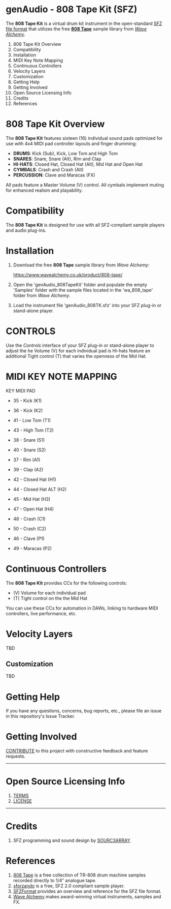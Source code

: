 # genAudio - 808 Tape Kit (SFZ)

The **808 Tape Kit** is a virtual drum kit instrument in the open-standard [SFZ file format](https://sfzformat.com/) that utilizes the free [**808 Tape**](https://www.wavealchemy.co.uk/product/808-tape/) sample library from [*Wave Alchemy*](https://www.wavealchemy.co.uk/).


1.  808 Tape Kit Overview
2.  Compatibility
3.  Installation
4.  MIDI Key Note Mapping
5.  Continuous Controllers
6.  Velocity Layers
7.  Customization
8.  Getting Help
9.  Getting Involved
10.  Open Source Licensing Info
11.  Credits
12.  References


# 808 Tape Kit Overview

The **808 Tape Kit** features sixteen (16) individual sound pads optimized for use with 4x4 MIDI pad controller layouts and finger drumming:

  - **DRUMS**: Kick (Sub), Kick, Low Tom and High Tom
  - **SNARES**: Snare, Snare (Alt), Rim and Clap
  - **HI-HATS**: Closed Hat, Closed Hat (Alt), Mid Hat and Open Hat
  - **CYMBALS**: Crash and Crash (Alt)
  - **PERCUSSION**: Clave and Maracas (FX)

All pads feature a Master Volume (V) control. 
All cymbals implement muting for enhanced realism and playability.

# Compatibility

The **808 Tape Kit** is designed for use with all SFZ-compliant sample players and audio plug-ins.

# Installation

1.  Download the free **808 Tape** sample library from *Wave Alchemy*:

    https://www.wavealchemy.co.uk/product/808-tape/

2.  Open the 'genAudio_808TapeKit' folder and populate the empty 'Samples' folder with the sample files located in the 'wa_808_tape' folder from *Wave Alchemy*.

3.  Load the instrument file 'genAudio_808TK.sfz' into your SFZ plug-in or stand-alone player.

# CONTROLS

Use the *Controls* interface of your SFZ plug-in or stand-alone player to adjust the he Volume (V) for each individual pad is Hi-hats feature an additional Tight control (T) that varies the openness of the Mid Hat.

# MIDI KEY NOTE MAPPING

KEY MIDI  PAD
  - 35 - Kick (K1)
  - 36 - Kick (K2)
  - 41 - Low Tom (T1)
  - 43 - High Tom (T2)

  - 38 - Snare (S1)
  - 40 - Snare (S2)
  - 37 - Rim (A1)
  - 39 - Clap (A2)

  - 42 - Closed Hat (H1)
  - 44 - Closed Hat ALT (H2)
  - 45 - Mid Hat (H3)
  - 47 - Open Hat (H4)     

  - 48 - Crash (C1)
  - 50 - Crash (C2)

  - 46 - Clave (P1)
  - 49 - Maracas (P2)

# Continuous Controllers

The **808 Tape Kit** provides CCs for the following controls:

  - (V) Volume for each individual pad
  - (T) Tight control on the the Mid Hat

You can use these CCs for automation in DAWs, linking to hardware MIDI controllers, live performance, etc. 

# Velocity Layers

TBD

## Customization

TBD

# Getting Help

If you have any questions, concerns, bug reports, etc., please file an issue in this repository's Issue Tracker.

# Getting Involved

[CONTRIBUTE](CONTRIBUTING.md) to this project with constructive feedback and feature requests.


----

# Open Source Licensing Info

1. [TERMS](TERMS.md)
2. [LICENSE](LICENSE)


----

# Credits

1. SFZ programming and sound design by [SOURC3ARRAY](https://soundcloud.com/sourc3array).

# References

1. [808 Tape](https://www.wavealchemy.co.uk/product/808-tape/) is a free collection of TR-808 drum machine samples recorded directly to 1/4″ analogue tape.
2. [sforzando](https://www.plogue.com/products/sforzando.html) is a free, SFZ 2.0 compliant sample player.
2. [SFZFormat](https://sfzformat.com/) provides an overview and reference for the SFZ file format.
3. [Wave Alchemy](https://www.wavealchemy.co.uk/) makes award-winning virtual instruments, samples and FX.
